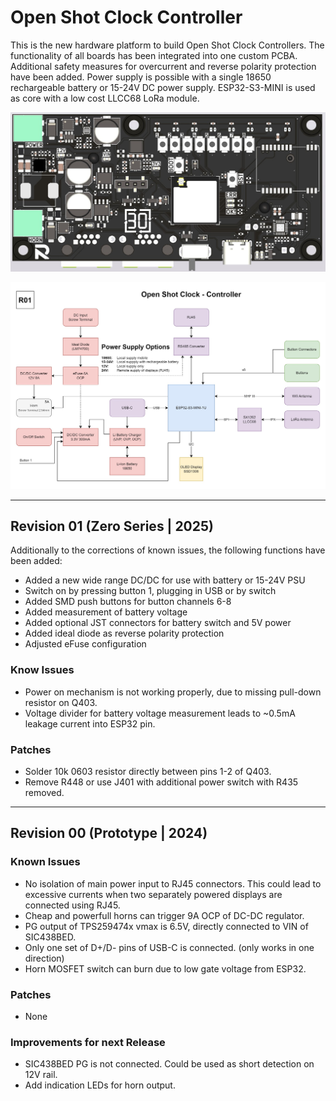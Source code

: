 # Open Shot Clock Controller
This is the new hardware platform to build Open Shot Clock Controllers.
The functionality of all boards has been integrated into one custom PCBA. Additional safety measures for overcurrent and reverse polarity protection have been added. Power supply is possible with a single 18650 rechargeable battery or 15-24V DC power supply.
ESP32-S3-MINI is used as core with a low cost LLCC68 LoRa module.

![OSC Controller 3D](_print/R01/3D-Top.jpg)

![OSC Controller Diagram](_dev/Diagram_Controller.jpg)

---
## Revision 01 (Zero Series | 2025)
Additionally to the corrections of known issues, the following functions have been added:
* Added a new wide range DC/DC for use with battery or 15-24V PSU
* Switch on by pressing button 1, plugging in USB or by switch
* Added SMD push buttons for button channels 6-8
* Added measurement of battery voltage
* Added optional JST connectors for battery switch and 5V power
* Added ideal diode as reverse polarity protection
* Adjusted eFuse configuration

### Know Issues
* Power on mechanism is not working properly, due to missing pull-down resistor on Q403.
* Voltage divider for battery voltage measurement leads to ~0.5mA leakage current into ESP32 pin.

### Patches
* Solder 10k 0603 resistor directly between pins 1-2 of Q403.
* Remove R448 or use J401 with additional power switch with R435 removed.
---
## Revision 00 (Prototype | 2024)
### Known Issues
* No isolation of main power input to RJ45 connectors. This could lead to excessive currents when two separately powered displays are connected using RJ45.
* Cheap and powerfull horns can trigger 9A OCP of DC-DC regulator.
* PG output of TPS259474x vmax is 6.5V, directly connected to VIN of SIC438BED.
* Only one set of D+/D- pins of USB-C is connected. (only works in one direction)
* Horn MOSFET switch can burn due to low gate voltage from ESP32.

### Patches
* None

### Improvements for next Release
* SIC438BED PG is not connected. Could be used as short detection on 12V rail.
* Add indication LEDs for horn output.
